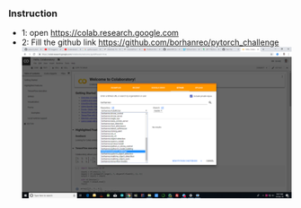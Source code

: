 ### Instruction
- 1: open https://colab.research.google.com
- 2: Fill the github link https://github.com/borhanreo/pytorch_challenge
![alt text](colab.png)
